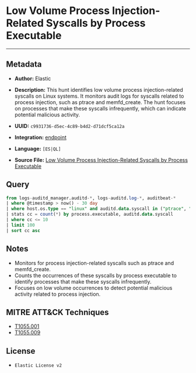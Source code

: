# Low Volume Process Injection-Related Syscalls by Process Executable

---

## Metadata

- **Author:** Elastic
- **Description:** This hunt identifies low volume process injection-related syscalls on Linux systems. It monitors audit logs for syscalls related to process injection, such as ptrace and memfd_create. The hunt focuses on processes that make these syscalls infrequently, which can indicate potential malicious activity.

- **UUID:** `c9931736-d5ec-4c89-b4d2-d71dcf5ca12a`
- **Integration:** [endpoint](https://docs.elastic.co/integrations/endpoint)
- **Language:** `[ES|QL]`
- **Source File:** [Low Volume Process Injection-Related Syscalls by Process Executable](../queries/low_volume_process_injection_syscalls_by_executable.toml)
## Query

```sql
from logs-auditd_manager.auditd-*, logs-auditd.log-*, auditbeat-*
| where @timestamp > now() - 30 day
| where host.os.type == "linux" and auditd.data.syscall in ("ptrace", "memfd_create")
| stats cc = count(*) by process.executable, auditd.data.syscall
| where cc <= 10
| limit 100
| sort cc asc
```

## Notes

- Monitors for process injection-related syscalls such as ptrace and memfd_create.
- Counts the occurrences of these syscalls by process executable to identify processes that make these syscalls infrequently.
- Focuses on low volume occurrences to detect potential malicious activity related to process injection.

## MITRE ATT&CK Techniques

- [T1055.001](https://attack.mitre.org/techniques/T1055/001)
- [T1055.009](https://attack.mitre.org/techniques/T1055/009)

## License

- `Elastic License v2`
